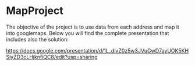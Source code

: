 # MapProject

The objective of the project is to use data from each address and map it into googlemaps.
Below you will find the complete presentation that includes also the solution:

https://docs.google.com/presentation/d/1L_divZ0z5w3JVuGwD7ayUOK5KHSiyZD3cLHjknfiQC8/edit?usp=sharing
